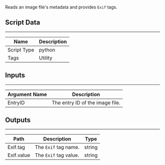 Reads an image file's metadata and provides `Exif` tags.

## Script Data

---

| **Name** | **Description** |
| --- | --- |
| Script Type | python |
| Tags | Utility |


## Inputs

---

| **Argument Name** | **Description** |
| --- | --- |
| EntryID | The entry ID of the image file. |

## Outputs

---

| **Path** | **Description** | **Type** |
| --- | --- | --- |
| Exif.tag | The `Exif` tag name. | string |
| Exif.value | The `Exif` tag value. | string |
